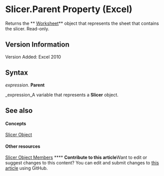 
# Slicer.Parent Property (Excel)

Returns the  ** [Worksheet](182b705e-854a-81cc-a4b0-59b942de55ae.md)** object that represents the sheet that contains the slicer. Read-only.


## Version Information

Version Added: Excel 2010 


## Syntax

 _expression_. **Parent**

 _expression_A variable that represents a  **Slicer** object.


## See also


#### Concepts


 [Slicer Object](577be0f6-4eda-0093-8899-097f3c900383.md)
#### Other resources


 [Slicer Object Members](09f1983a-5f7a-1707-c979-c5c27143ad73.md)
****   **Contribute to this article**Want to edit or suggest changes to this content? You can edit and submit changes to  [this article](https://github.com/jhershey00/VBA_Excel_Test/OpenXMLCon/articles/7133181b-313e-1942-0e68-fc7db67c0ced.md) using GitHub.

